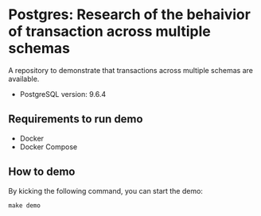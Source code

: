 # Postgres: Research of the behaivior of transaction across multiple schemas

A repository to demonstrate that transactions across multiple schemas are available.

* PostgreSQL version: 9.6.4

## Requirements to run demo

* Docker
* Docker Compose

## How to demo

By kicking the following command, you can start the demo:

```
make demo
```

